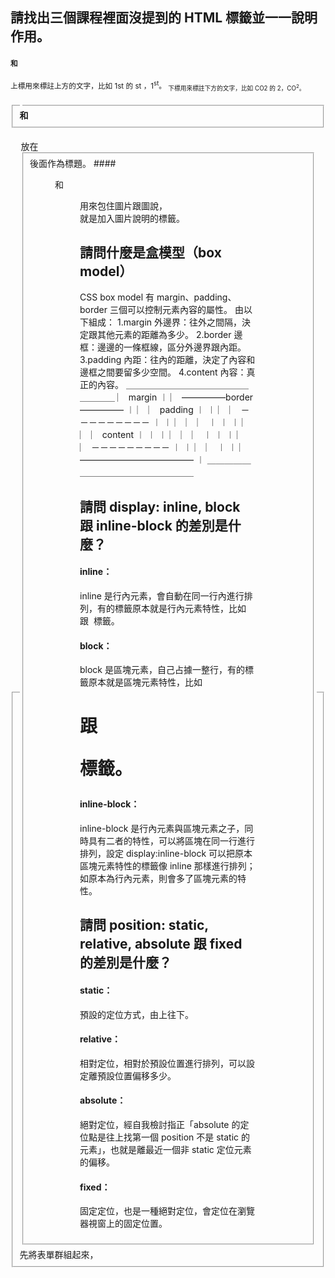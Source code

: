 ## 請找出三個課程裡面沒提到的 HTML 標籤並一一說明作用。
#### <sup>和<sub>
<sup>上標用來標註上方的文字，比如 1st 的 st ，1<sup>st</sup>。
<sub>下標用來標註下方的文字，比如 CO2 的 2，CO<sup>2</sup>。
#### <fieldset>和<legend>
<fieldset>先將表單群組起來，<legend>放在<fieldset>後面作為標題。
#### <figure>和<figcaption>
<figure>用來包住圖片跟圖說，<figcaption>就是加入圖片說明的標籤。


## 請問什麼是盒模型（box model）
CSS box model 
有 margin、padding、border 三個可以控制元素內容的屬性。
由以下組成：
1.margin 外邊界：往外之間隔，決定跟其他元素的距離為多少。
2.border 邊框：邊邊的一條框線，區分外邊界跟內距。
3.padding 內距：往內的距離，決定了內容和邊框之間要留多少空間。
4.content 內容：真正的內容。
＿＿＿＿＿＿＿＿＿＿＿＿＿＿＿＿＿＿
︳                        margin                         ︱
︳     —————border—————        ︱
︳    ︳                padding               ︱     ︱
︳    ︳     －－－－－－－－－       ︱    ︱
︳    ︳     ︳                            ︱    ︱     ︱
︳    ︳     ︳       content         ︱    ︱     ︱
︳    ︳     ︳                            ︱    ︱     ︱
︳    ︳     －－－－－－－－－      ︱     ︱
︳    ︳                                            ︱     ︱
︳      —————————————       ︱
＿＿＿＿＿＿＿＿＿＿＿＿＿＿＿＿＿＿

## 請問 display: inline, block 跟 inline-block 的差別是什麼？
#### inline：
inline 是行內元素，會自動在同一行內進行排列，有的標籤原本就是行內元素特性，比如<a> 跟 <img> 標籤。
#### block：
block 是區塊元素，自己占據一整行，有的標籤原本就是區塊元素特性，比如<h1> 跟 <p> 標籤。
#### inline-block：
inline-block 是行內元素與區塊元素之子，同時具有二者的特性，可以將區塊在同一行進行排列，設定 display:inline-block 可以把原本區塊元素特性的標籤像 inline 那樣進行排列；如原本為行內元素，則會多了區塊元素的特性。

## 請問 position: static, relative, absolute 跟 fixed 的差別是什麼？
#### static：
預設的定位方式，由上往下。
#### relative： 
相對定位，相對於預設位置進行排列，可以設定離預設位置偏移多少。
#### absolute：
絕對定位，經自我檢討指正「absolute 的定位點是往上找第一個 position 不是 static 的元素」，也就是離最近一個非 static 定位元素的偏移。
#### fixed：
固定定位，也是一種絕對定位，會定位在瀏覽器視窗上的固定位置。

